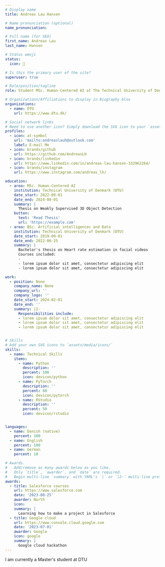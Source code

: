 ```yaml
---
# Display name
title: Andreas Lau Hansen

# Name pronunciation (optional)
name_pronunciation: 

# Full name (for SEO)
first_name: Andreas Lau
last_name: Hansen

# Status emoji
status:
  icon: 🙌

# Is this the primary user of the site?
superuser: true

# Role/position/tagline
role: Student MSc. Human-Centered AI at The Technical University of Denmark

# Organizations/Affiliations to display in Biography blox
organizations:
  - name: DTU
    url: https://www.dtu.dk/

# Social network links
# Need to use another icon? Simply download the SVG icon to your `assets/media/icons/` folder.
profiles:
  - icon: at-symbol
    url: 'mailto:andreaslauh@outlook.com'
    label: E-mail Me
  - icon: brands/github
    url: https://github.com/AndreasLH
  - icon: brands/linkedin
    url: https://www.linkedin.com/in/andreas-lau-hansen-332962264/
  - icon: brands/instagram
    url: https://www.instagram.com/andreas_lh/

education:
  - area: MSc. Human-Centered AI
    institution: Technical University of Denmark (DTU)
    date_start: 2022-09-01
    date_end: 2024-08-01
    summary: |
      Thesis on Weakly Supervised 3D Object Detection
    button:
      text: 'Read Thesis'
      url: 'https://example.com'
  - area: BSc. Artificial intelligencec and Data
    institution: Technical University of Denmark (DTU)
    date_start: 2019-09-01
    date_end: 2022-06-25
    summary: |
      Bachelor's thesis on Heart rate estimation in facial videos
      Courses included:
      - 
      - lorem ipsum dolor sit amet, consectetur adipiscing elit
      - lorem ipsum dolor sit amet, consectetur adipiscing elit

work:
  - position: None
    company_name: None
    company_url: ''
    company_logo: ''
    date_start: 2024-02-01
    date_end: ''
    summary: |2-
      Responsibilities include:
      - lorem ipsum dolor sit amet, consectetur adipiscing elit
      - lorem ipsum dolor sit amet, consectetur adipiscing elit
      - lorem ipsum dolor sit amet, consectetur adipiscing elit


# Skills
# Add your own SVG icons to `assets/media/icons/`
skills:
  - name: Technical Skills
    items:
      - name: Python
        description: ''
        percent: 100
        icon: devicon/python
      - name: PyTorch
        description: ''
        percent: 80
        icon: devicon/pytorch
      - name: RStudio
        description: ''
        percent: 50
        icon: devicon/rstudio


languages:
  - name: Danish (native)
    percent: 100
  - name: English
    percent: 100
  - name: German
    percent: 10

# Awards.
#   Add/remove as many awards below as you like.
#   Only `title`, `awarder`, and `date` are required.
#   Begin multi-line `summary` with YAML's `|` or `|2-` multi-line prefix and indent 2 spaces below.
awards:
  - title: Salesforce courses
    url: https://www.salesforce.com
    date: '2023-08-25'
    awarder: North
    icon: 
    summary: |
      Learning how to make a project in Salesforce
  - title: Google cloud
    url: https://www.console.cloud.google.com
    date: '2023-07-01'
    awarder: Google
    icon: google
    summary: |
      Google cloud hackathon
---
```


I am currently a Master's student at DTU
